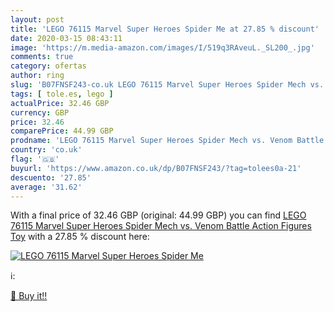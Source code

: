 ```yaml
---
layout: post
title: 'LEGO 76115 Marvel Super Heroes Spider Me at 27.85 % discount'
date: 2020-03-15 08:43:11
image: 'https://m.media-amazon.com/images/I/519q3RAveuL._SL200_.jpg'
comments: true
category: ofertas
author: ring
slug: 'B07FNSF243-co.uk LEGO 76115 Marvel Super Heroes Spider Mech vs. Venom...'
tags: [ tole.es, lego ]
actualPrice: 32.46 GBP
currency: GBP
price: 32.46
comparePrice: 44.99 GBP
prodname: 'LEGO 76115 Marvel Super Heroes Spider Mech vs. Venom Battle Action Figures Toy'
country: 'co.uk'
flag: '🇬🇧'
buyurl: 'https://www.amazon.co.uk/dp/B07FNSF243/?tag=tolees0a-21'
descuento: '27.85'
average: '31.62'
---
```


With a final price of 32.46 GBP (original: 44.99 GBP) you can find [LEGO 76115 Marvel Super Heroes Spider Mech vs. Venom Battle Action Figures Toy](https://www.amazon.co.uk/dp/B07FNSF243/?tag=tolees0a-21) with a  27.85 % discount here:

[![LEGO 76115 Marvel Super Heroes Spider Me](https://m.media-amazon.com/images/I/519q3RAveuL._SL200_.jpg)](https://www.amazon.co.uk/dp/B07FNSF243/?tag=tolees0a-21)

ℹ️:


[🛒 Buy it!!](https://www.amazon.co.uk/dp/B07FNSF243/?tag=tolees0a-21)
